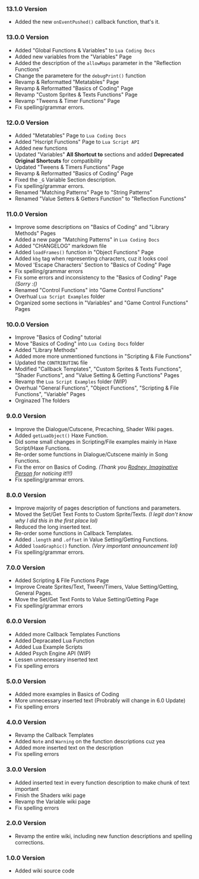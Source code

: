 ### 13.1.0 Version
- Added the new `onEventPushed()` callback function, that's it.

### 13.0.0 Version
- Added "Global Functions & Variables" to `Lua Coding Docs`
- Added new variables from the "Variables" Page
- Added the description of the `allowMaps` parameter in the "Reflection Functions"
- Change the parametere for the `debugPrint()` function
- Revamp & Reformatted "Metatables" Page
- Revamp & Reformatted "Basics of Coding" Page
- Revamp "Custom Sprites & Texts Functions" Page
- Revamp "Tweens & Timer Functions" Page
- Fix spelling/grammar errors.

### 12.0.0 Version
- Added "Metatables" Page to `Lua Coding Docs`
- Added "Hscript Functions" Page to `Lua Script API`
- Added new functions
- Updated "Variables" **All Shortcut to** sections and added **Deprecated Original Shortcuts** for compatibility
- Updated "Tweens & Timers Functions" Page
- Revamp & Reformatted "Basics of Coding" Page
- Fixed the `_G` Variable Section description.
- Fix spelling/grammar errors.
- Renamed "Matching Patterns" Page to "String Patterns"
- Renamed "Value Setters & Getters Function" to "Reflection Functions"

### 11.0.0 Version
- Improve some descriptions on "Basics of Coding" and "Library Methods" Pages
- Added a new page "Matching Patterns" in `Lua Coding Docs`
- Added "CHANGELOG" markdown file
- Added `loadFrames()` function in "Object Functions" Page
- Added `kbg` tag when representing characters, cuz it looks cool
- Moved 'Escape Characters' Section to "Basics of Coding" Page
- Fix spelling/grammar errors
- Fix some errors and inconsistency to the "Basics of Coding" Page _(Sorry :()_
- Renamed "Control Functions" into "Game Control Functions"
- Overhual `Lua Script Examples` folder
- Organized some sections in "Variables" and "Game Control Functions" Pages

### 10.0.0 Version
- Improve "Basics of Coding" tutorial
- Move "Basics of Coding" into `Lua Coding Docs` folder
- Added "Library Methods"
- Added more more unmentioned functions in "Scripting & File Functions"
- Updated the `CONTRIBUTING` file
- Modified "Callback Templates", "Custom Sprites & Texts Functions", "Shader Functions", and "Value Setting & Getting Functions" Pages
- Revamp the `Lua Script Examples` folder (WIP)
- Overhual "General Functions", "Object Functions", "Scripting & File Functions", "Variable" Pages
- Orginazed The folders

### 9.0.0 Version
- Improve the Dialogue/Cutscene, Precaching, Shader Wiki pages.
- Added `getLuaObject()` Haxe Function.
- Did some small changes in Scripting/File examples mainly in Haxe Script/Haxe Functions.
- Re-order some functions in Dialogue/Cutscene mainly in Song Functions.
- Fix the error on Basics of Coding. _(Thank you [Rodney, Imaginative Person](https://github.com/RodneyAnImaginativePerson) for noticing it!!!)_
- Fix spelling/grammar errors.

### 8.0.0 Version
- Improve majority of pages description of functions and parameters.
- Moved the Set/Get Text Fonts to Custom Sprite/Texts. _(I legit don't know why I did this in the first place lol)_
- Reduced the long inserted text.
- Re-order some functions in Callback Templates.
- Added `.length` and `.offset` in Value Setting/Getting Functions.
- Added `loadGraphic()` function. _(Very important announcement lol)_
- Fix spelling/grammar errors.

### 7.0.0 Version
- Added Scripting & File Functions Page
- Improve Create Sprites/Text, Tween/Timers, Value Setting/Getting, General Pages.
- Move the Set/Get Text Fonts to Value Setting/Getting Page
- Fix spelling/grammar errors

### 6.0.0 Version
- Added more Callback Templates Functions
- Added Depracated Lua Function
- Added Lua Example Scripts
- Added Psych Engine API (WIP)
- Lessen unnecessary inserted text
- Fix spelling errors

### 5.0.0 Version
- Added more examples in Basics of Coding
- More unnecessary inserted text (Probrably will change in 6.0 Update)
- Fix spelling errors

### 4.0.0 Version
- Revamp the Callback Templates
- Added `Note` and `Warning` on the function descriptions cuz yea 
- Added more inserted text on the description
- Fix spelling errors

### 3.0.0 Version
- Added inserted text in every function description to make chunk of text important
- Finish the Shaders wiki page
- Revamp the Variable wiki page
- Fix spelling errors

### 2.0.0 Version
- Revamp the entire wiki, including new function descriptions and spelling corrections.

### 1.0.0 Version
- Added wiki source code